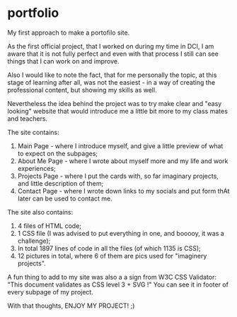 # portfolio
My first approach to make a portofilo site.

As the first official project, that I worked on during my time in DCI, I am aware that it is not fully perfect and even with that process I still can see things that I can work on and improve.

Also I would like to note the fact, that for me personally the topic, at this stage of learning after all, was not the easiest - in a way of creating the professional content, but showing my skills as well.

Nevertheless the idea behind the project was to try make clear and "easy looking" website that would introduce me a little bit more to my class mates and teachers.

The site contains:
1. Main Page - where I introduce myself, and give a little preview of what to expect on the subpages;
2. About Me Page - where I wrote about myself more and my life and work experiences;
3. Projects Page - where I put the cards with, so far imaginary projects, and little description of them;
4. Contact Page - where I wrote down links to my socials and put form thAt later can be used to contact me.

The site also contains:
1. 4 files of HTML code;
2. 1 CSS file (I was advised to put everything in one, and booooy, it was a challenge);
3. In total 1897 lines of code in all the files (of which 1135 is CSS);
4. 12 pictures in total, where 6 of them are pics used for "imaginery projects".

A fun thing to add to my site was also a a sign from W3C CSS Validator:
"This document validates as CSS level 3 + SVG !"
You can see it in footer of every subpage of my project.

With that thoughts, ENJOY MY PROJECT! ;)